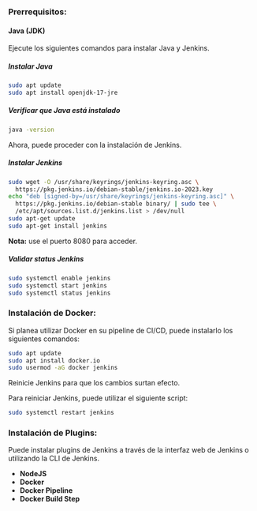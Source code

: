 ### Prerrequisitos:

#### Java (JDK)

Ejecute los siguientes comandos para instalar Java y Jenkins.

##### Instalar Java

```sh
sudo apt update
sudo apt install openjdk-17-jre
```

##### Verificar que Java está instalado

```sh
java -version
```

Ahora, puede proceder con la instalación de Jenkins.

##### Instalar Jenkins

```sh
sudo wget -O /usr/share/keyrings/jenkins-keyring.asc \
  https://pkg.jenkins.io/debian-stable/jenkins.io-2023.key
echo "deb [signed-by=/usr/share/keyrings/jenkins-keyring.asc]" \
  https://pkg.jenkins.io/debian-stable binary/ | sudo tee \
  /etc/apt/sources.list.d/jenkins.list > /dev/null
sudo apt-get update
sudo apt-get install jenkins
```

**Nota:** use el puerto 8080 para acceder.

##### Validar status Jenkins
```sh
sudo systemctl enable jenkins
sudo systemctl start jenkins
sudo systemctl status jenkins
```

### Instalación de Docker:

Si planea utilizar Docker en su pipeline de CI/CD, puede instalarlo los siguientes comandos:

```sh
sudo apt update
sudo apt install docker.io
sudo usermod -aG docker jenkins
```

Reinicie Jenkins para que los cambios surtan efecto.

Para reiniciar Jenkins, puede utilizar el siguiente script:

```sh
sudo systemctl restart jenkins
```

### Instalación de Plugins:

Puede instalar plugins de Jenkins a través de la interfaz web de Jenkins o utilizando la CLI de Jenkins.

- **NodeJS**
- **Docker**
- **Docker Pipeline**
- **Docker Build Step**
